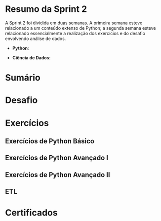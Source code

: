 # Resumo da Sprint 2

A Sprint 2 foi dividida em duas semanas. A primeira semana esteve relacionado a um conteúdo extenso de Python; a segunda semana esteve relacionado essencialmente a realização dos exercícios e do desafio envolvendo análise de dados.

- **Python**:

- **Ciência de Dados**:

# Sumário

# Desafio

# Exercícios

## Exercícios de Python Básico

## Exercícios de Python Avançado I

## Exercícios de Python Avançado II

## ETL

# Certificados